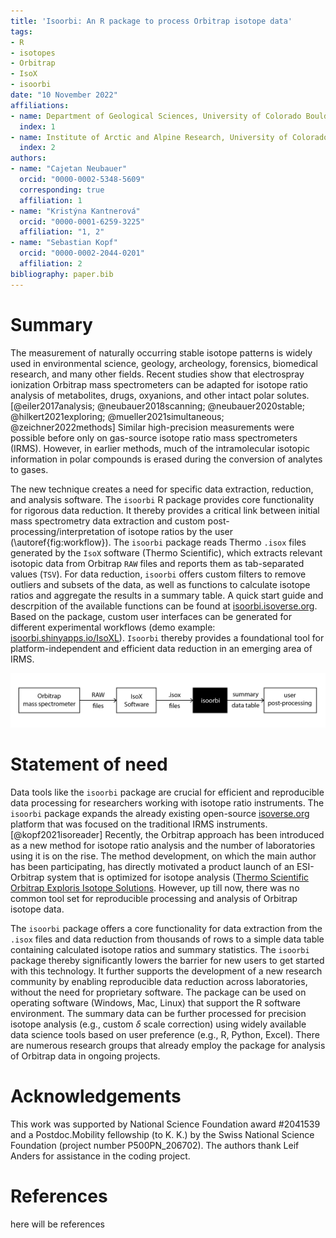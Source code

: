 ```yaml
---
title: 'Isoorbi: An R package to process Orbitrap isotope data'
tags:
- R
- isotopes
- Orbitrap
- IsoX
- isoorbi
date: "10 November 2022"
affiliations:
- name: Department of Geological Sciences, University of Colorado Boulder, Colorado, USA
  index: 1
- name: Institute of Arctic and Alpine Research, University of Colorado Boulder, Colorado, USA
  index: 2
authors:
- name: "Cajetan Neubauer"
  orcid: "0000-0002-5348-5609"
  corresponding: true
  affiliation: 1
- name: "Kristýna Kantnerová"
  orcid: "0000-0001-6259-3225"
  affiliation: "1, 2"
- name: "Sebastian Kopf"
  orcid: "0000-0002-2044-0201"
  affiliation: 2
bibliography: paper.bib
---
```


# Summary

The measurement of naturally occurring stable isotope patterns is widely used in environmental science, geology, archeology, forensics, biomedical research, and many other fields. Recent studies show that electrospray ionization Orbitrap mass spectrometers can be adapted for isotope ratio analysis of metabolites, drugs, oxyanions, and other intact polar solutes.[@eiler2017analysis; @neubauer2018scanning; @neubauer2020stable; @hilkert2021exploring; @mueller2021simultaneous; @zeichner2022methods] Similar high-precision measurements were possible before only on gas-source isotope ratio mass spectrometers (IRMS). However, in earlier methods, much of the intramolecular isotopic information in polar compounds is erased during the conversion of analytes to gases.

The new technique creates a need for specific data extraction, reduction, and analysis software. The `isoorbi` R package provides core functionality for rigorous data reduction. It thereby provides a critical link between initial mass spectrometry data extraction and custom post-processing/interpretation of isotope ratios by the user (\autoref{fig:workflow}).  The `isoorbi` package reads Thermo `.isox` files generated by the `IsoX` software (Thermo Scientific), which extracts relevant isotopic data from Orbitrap `RAW` files and reports them as tab-separated values (`TSV`). For data reduction, `isoorbi` offers custom filters to remove outliers and subsets of the data, as well as functions to calculate isotope ratios and aggregate the results in a summary table. A quick start guide and descrpition of the available functions can be found at [isoorbi.isoverse.org](https://isoorbi.isoverse.org/index.html). Based on the package, custom user interfaces can be generated for different experimental workflows (demo example: [isoorbi.shinyapps.io/IsoXL](https://isoorbi.shinyapps.io/IsoXL)). `Isoorbi` thereby provides a foundational tool for platform-independent and efficient data reduction in an emerging area of IRMS.

![Workflow of data processing.\label{fig:workflow}](figure_01.png)

# Statement of need

Data tools like the `isoorbi` package are crucial for efficient and reproducible data processing for researchers working with isotope ratio instruments. The `isoorbi` package expands the already existing open-source [isoverse.org](https://www.isoverse.org/) platform that was focused on the traditional IRMS instruments. [@kopf2021isoreader] Recently, the Orbitrap approach has been introduced as a new method for isotope ratio analysis and the number of laboratories using it is on the rise. The method development, on which the main author has been participating, has directly motivated a product launch of an ESI-Orbitrap system that is optimized for isotope analysis ([Thermo Scientific Orbitrap Exploris Isotope Solutions](https://www.thermofisher.com/order/catalog/product/IQLAAMGAATFARBMBNP). However, up till now, there was no common tool set for reproducible processing and analysis of Orbitrap isotope data. 

The `isoorbi` package offers a core functionality for data extraction from the `.isox` files and data reduction from thousands of rows to a simple data table containing calculated isotope ratios and summary statistics. The `isoorbi` package thereby significantly lowers the barrier for new users to get started with this technology. It further supports the development of a new research community by enabling reproducible data reduction across laboratories, without the need for proprietary software. The package can be used on operating software (Windows, Mac, Linux) that support the R software environment. The summary data can be further processed for precision isotope analysis (e.g., custom $\delta$ scale correction) using widely available data science tools based on user preference (e.g., R, Python, Excel). There are numerous research groups that already employ the package for analysis of Orbitrap data in ongoing projects.

# Acknowledgements

This work was supported by National Science Foundation award #2041539 and a Postdoc.Mobility fellowship (to K. K.) by the Swiss National Science Foundation (project number P500PN_206702). The authors thank Leif Anders for assistance in the coding project.

# References

here will be references
